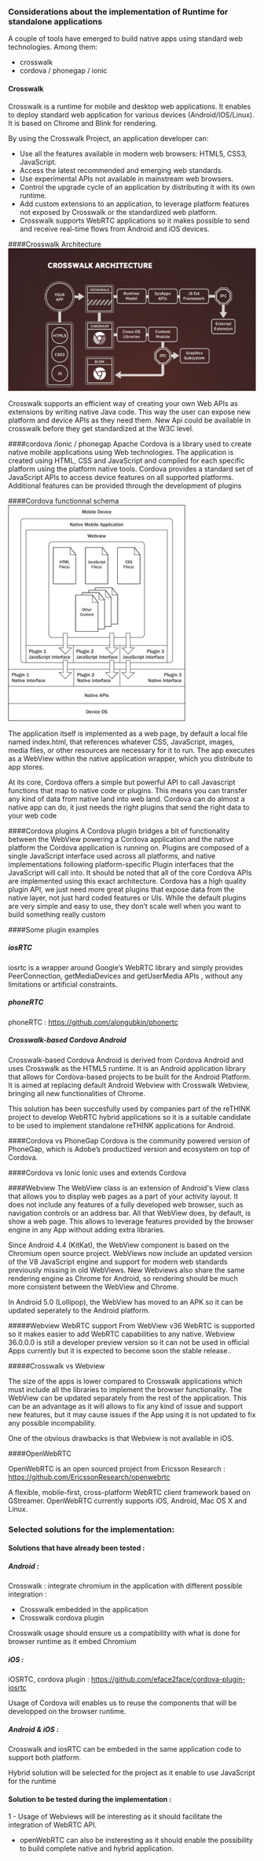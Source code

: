 ### Considerations about the implementation of Runtime for standalone applications

A couple of tools have emerged to build native apps using standard web technologies. Among them:
- crosswalk
- cordova / phonegap / ionic

#### Crosswalk
Crosswalk is a runtime for  mobile and desktop web applications. It enables to deploy standard web application for various devices (Android/IOS/Linux). It is based on Chrome and Blink for rendering.

By using the Crosswalk Project, an application developer can:

- Use all the features available in modern web browsers: HTML5, CSS3, JavaScript.
- Access the latest recommended and emerging web standards.
- Use experimental APIs not available in mainstream web browsers.
- Control the upgrade cycle of an application by distributing it with its own runtime.
- Add custom extensions to an application, to leverage platform features not exposed by Crosswalk or the standardized web platform.
- Crosswalk supports WebRTC applications so it makes possible to send and receive real-time flows from Android and iOS devices. 

####Crosswalk Architecture
![crosswalk](./crosswalk.png)

Crosswalk supports an efficient way of creating your own Web APIs as extensions by writing native Java code. This way the user can expose new platform and device APIs as they need them.
New Api could be available in crosswalk before they get standardized at the W3C level.


####cordova /Ionic / phonegap
Apache Cordova is a library used to create native mobile applications using Web technologies. The application is created using HTML, CSS and JavaScript and compiled for each specific platform using the platform native tools. Cordova provides a standard set of JavaScript APIs to access device features on all supported platforms. Additional features can be provided through the development of plugins

####Cordova functionnal schema
![cordova](./cordova_archi.jpg)


The application itself is implemented as a web page, by default a local file named index.html, that references whatever CSS, JavaScript, images, media files, or other resources are necessary for it to run. The app executes as a WebView within the native application wrapper, which you distribute to app stores.

At its core, Cordova offers a simple but powerful API to call Javascript functions that map to native code or plugins. This means you can transfer any kind of data from native land into web land.
Cordova can do almost a native app can do, it just needs the right plugins that send the right data to your web code


####Cordova plugins
A Cordova plugin bridges a bit of functionality between the WebView powering a Cordova application and the native platform the Cordova application is running on. Plugins are composed of a single JavaScript interface used across all platforms, and native implementations following platform-specific Plugin interfaces that the JavaScript will call into. It should be noted that all of the core Cordova APIs are implemented using this exact architecture.
Cordova has a high quality plugin API, we just need more great plugins that expose data from the native layer, not just hard coded features or UIs. While the default plugins are very simple and easy to use, they don’t scale well when you want to build something really custom


####Some plugin examples

##### iosRTC
iosrtc is a wrapper around Google’s WebRTC library and simply provides  PeerConnection, getMediaDevices and getUserMedia APIs , without any limitations or artificial constraints.

##### phoneRTC
phoneRTC : https://github.com/alongubkin/phonertc

##### Crosswalk-based Cordova Android
Crosswalk-based Cordova Android is derived from Cordova Android and uses Crosswalk as the HTML5 runtime. It is an Android application library that allows for Cordova-based projects to be built for the Android Platform. It is aimed at replacing default Android Webview with Crosswalk Webview, bringing all new functionalities of Chrome.

This solution has been succesfully used by companies part of the reTHINK project to develop WebRTC hybrid applications so it is a suitable candidate to be used to implement standalone reTHINK applications for Android.   

####Cordova vs PhoneGap
Cordova is the community powered version of PhoneGap, which is Adobe’s productized version and ecosystem on top of Cordova. 

####Cordova vs Ionic
Ionic uses and extends Cordova  

####Webview
The WebView class is an extension of Android's View class that allows you to display web pages as a part of your activity layout. It does not include any features of a fully developed web browser, such as navigation controls or an address bar. All that WebView does, by default, is show a web page. This allows to leverage features provided by the browser engine in any App without adding extra libraries.

Since Android 4.4 (KitKat), the WebView component is based on the Chromium open source project. WebViews now include an updated version of the V8 JavaScript engine and support for modern web standards previously missing in old WebViews. New Webviews also share the same rendering engine as Chrome for Android, so rendering should be much more consistent between the WebView and Chrome.

In Android 5.0 (Lollipop), the WebView has moved to an APK so it can be updated seperately to the Android platform.


#####Webview WebRTC support
From WebView v36 WebRTC is supported so it makes easier to add WebRTC capabilities to any native. Webview 36.0.0.0 is still a developer preview version so it can not be used in official Apps currently but it is expected to become soon the stable release..

#####Crosswalk vs Webview

The size of the apps is lower compared to Crosswalk applications which must include all the libraries to implement the browser functionality. 
The WebView can be updated separately from the rest of the application. This can be an advantage as it will allows to fix any kind of issue and support new features, but it may cause issues if the App using it is not updated to fix any possible incompability.

One of the obvious drawbacks is that Webview is not available in iOS. 

####OpenWebRTC

OpenWebRTC is an open sourced project from Ericsson Research : https://github.com/EricssonResearch/openwebrtc

A flexible, mobile-first, cross-platform WebRTC client framework based on GStreamer. OpenWebRTC currently supports iOS, Android, Mac OS X and Linux.

### Selected solutions for the implementation:

#### Solutions that have already been tested :

##### Android :

Crosswalk : integrate chromium in the application with different possible integration :
- Crosswalk embedded in the application
- Crosswalk cordova plugin

Crosswalk usage should ensure us a compatibility with what is done for browser runtime as it embed Chromium

##### iOS : 
iOSRTC, cordova plugin : https://github.com/eface2face/cordova-plugin-iosrtc

Usage of Cordova will enables us to reuse the components that will be developped on the browser runtime.

##### Android & iOS :

Crosswalk and iosRTC can be embeded in the same application code to support both platform.

Hybrid solution will be selected for the project as it enable to use JavaScript for the runtime

#### Solution to be tested during the implementation :
1 - Usage of Webviews will be interesting as it should facilitate the integration of WebRTC API.</br>
- openWebRTC can also be insteresting as it should enable the possibility to build complete native and hybrid application.
